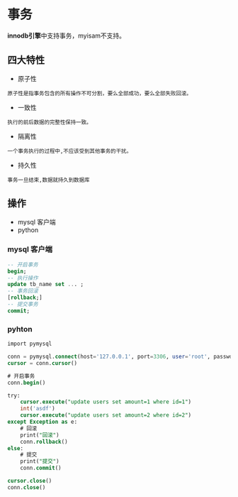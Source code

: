 # 事务
**innodb引擎**中支持事务，myisam不支持。
## 四大特性
- 原子性
```text
原子性是指事务包含的所有操作不可分割，要么全部成功，要么全部失败回滚。
```
- 一致性
```text
执行的前后数据的完整性保持一致。
```
- 隔离性
```text
一个事务执行的过程中,不应该受到其他事务的干扰。
```
- 持久性
```text
事务一旦结束,数据就持久到数据库
```
## 操作
- mysql 客户端
- python 

### mysql 客户端
```sql
-- 开启事务
begin;
-- 执行操作
update tb_name set ... ;
-- 事务回滚
[rollback;] 
-- 提交事务
commit;

```

### pyhton
```sql
import pymysql

conn = pymysql.connect(host='127.0.0.1', port=3306, user='root', passwd='root123', charset="utf8", db='userdb')
cursor = conn.cursor()

# 开启事务
conn.begin()

try:
    cursor.execute("update users set amount=1 where id=1")
    int('asdf')
    cursor.execute("update users set amount=2 where id=2")
except Exception as e:
    # 回滚
    print("回滚")
    conn.rollback()
else:
    # 提交
    print("提交")
    conn.commit()

cursor.close()
conn.close()

```